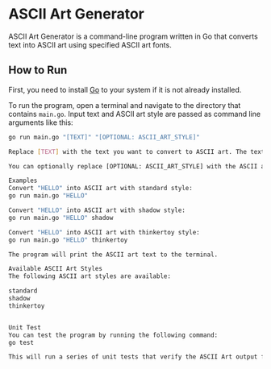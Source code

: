 # ASCII Art Generator

ASCII Art Generator is a command-line program written in Go that converts text into ASCII art using specified ASCII art fonts.

## How to Run

First, you need to install [Go](https://golang.org/doc/install) to your system if it is not already installed.

To run the program, open a terminal and navigate to the directory that contains `main.go`. Input text and ASCII art style are passed as command line arguments like this:

```bash
go run main.go "[TEXT]" "[OPTIONAL: ASCII_ART_STYLE]"

Replace [TEXT] with the text you want to convert to ASCII art. The text should not contain any spaces.

You can optionally replace [OPTIONAL: ASCII_ART_STYLE] with the ASCII art style. The program currently supports these styles: standard, shadow, thinkertoy. If no style is specified, the program will use standard as the default style.

Examples
Convert "HELLO" into ASCII art with standard style:
go run main.go "HELLO"

Convert "HELLO" into ASCII art with shadow style:
go run main.go "HELLO" shadow

Convert "HELLO" into ASCII art with thinkertoy style:
go run main.go "HELLO" thinkertoy

The program will print the ASCII art text to the terminal.

Available ASCII Art Styles
The following ASCII art styles are available:

standard
shadow
thinkertoy


Unit Test
You can test the program by running the following command:
go test

This will run a series of unit tests that verify the ASCII Art output for accuracy.